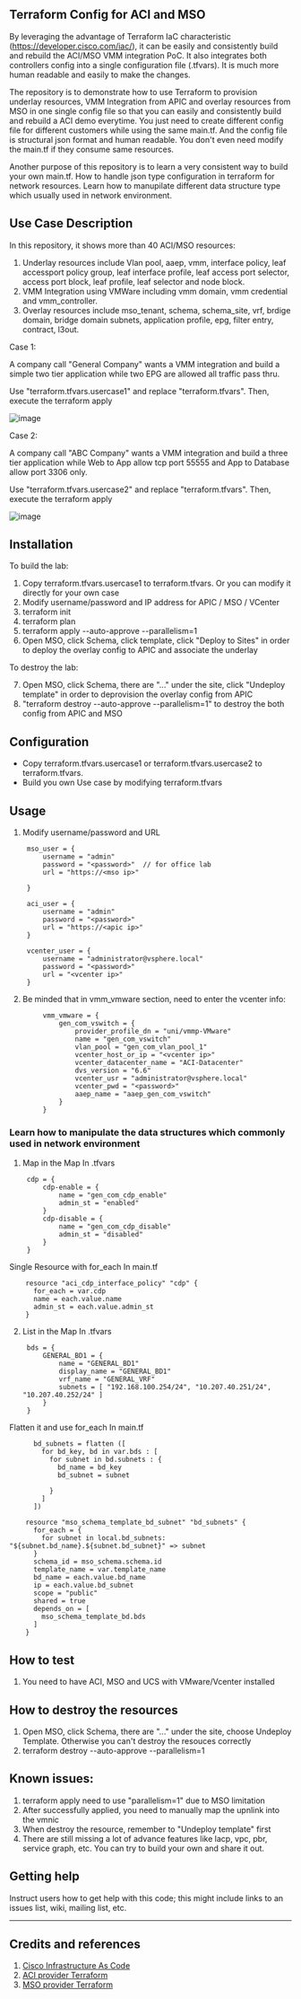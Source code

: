 ## Terraform Config for ACI and MSO

By leveraging the advantage of Terraform IaC characteristic (https://developer.cisco.com/iac/), it can be easily and consistently build and rebuild the ACI/MSO VMM integration PoC. It also integrates both controllers config into a single configuration file (.tfvars). It is much more human readable and easily to make the changes.

The repository is to demonstrate how to use Terraform to provision underlay resources, VMM Integration from APIC and overlay resources from MSO in one single config file so that you can easily and consistently build and rebuild a ACI demo everytime. You just need to create different config file for different customers while using the same main.tf. And the config file is structural json format and human readable. You don't even need modify the main.tf if they consume same resources.

Another purpose of this repository is to learn a very consistent way to build your own main.tf. How to handle json type configuration in terraform for network resources. Learn how to manupilate different data structure type which usually used in network environment.

## Use Case Description

In this repository, it shows more than 40 ACI/MSO resources:

1. Underlay resources include Vlan pool, aaep, vmm, interface policy, leaf accessport policy group, leaf interface profile, leaf access port selector, access port block, leaf profile, leaf selector and node block.
2. VMM Integration using VMWare including vmm domain, vmm credential and vmm_controller.
3. Overlay resources include mso_tenant, schema, schema_site, vrf, brdige domain, bridge domain subnets, application profile, epg, filter entry, contract, l3out.

Case 1:

A company call "General Company" wants a VMM integration and build a simple two tier application while two EPG are allowed all traffic pass thru.

Use "terraform.tfvars.usercase1" and replace "terraform.tfvars". Then, execute the terraform apply

![image](https://user-images.githubusercontent.com/21293832/120370018-ab0fd280-c346-11eb-91b9-aac9fadbfc5d.png)

Case 2:

A company call "ABC Company" wants a VMM integration and build a three tier application while Web to App allow tcp port 55555 and App to Database allow port 3306 only.

Use "terraform.tfvars.usercase2" and replace "terraform.tfvars". Then, execute the terraform apply

![image](https://user-images.githubusercontent.com/21293832/120368766-0e990080-c345-11eb-97bc-3eab7a727a49.png)


## Installation

To build the lab:
1. Copy terraform.tfvars.usercase1 to terraform.tfvars. Or you can modify it directly for your own case
2. Modify username/password and IP address for APIC / MSO / VCenter
3. terraform init
4. terraform plan
5. terraform apply --auto-approve --parallelism=1
6. Open MSO, click Schema, click template, click "Deploy to Sites" in order to deploy the overlay config to APIC and associate the underlay

To destroy the lab:

7. Open MSO, click Schema, there are "..." under the site, click "Undeploy template" in order to deprovision the overlay config from APIC
8. "terraform destroy --auto-approve --parallelism=1" to destroy the both config from APIC and MSO

## Configuration

- Copy terraform.tfvars.usercase1 or terraform.tfvars.usercase2 to terraform.tfvars. 
- Build you own Use case by modifying terraform.tfvars

## Usage

1. Modify username/password and URL

        mso_user = {
            username = "admin"
            password = "<password>"  // for office lab
            url = "https://<mso ip>"

        }

        aci_user = {
            username = "admin"
            password = "<password>"
            url = "https://<apic ip>"
        }

        vcenter_user = {
            username = "administrator@vsphere.local"
            password = "<password>"
            url = "<vcenter ip>"   
        }

2. Be minded that in vmm_vmware section, need to enter the vcenter info:

            vmm_vmware = {
                gen_com_vswitch = {
                    provider_profile_dn = "uni/vmmp-VMware"
                    name = "gen_com_vswitch"
                    vlan_pool = "gen_com_vlan_pool_1"
                    vcenter_host_or_ip = "<vcenter ip>"
                    vcenter_datacenter_name = "ACI-Datacenter"
                    dvs_version = "6.6"
                    vcenter_usr = "administrator@vsphere.local"
                    vcenter_pwd = "<password>"
                    aaep_name = "aaep_gen_com_vswitch" 
                }
            }

### Learn how to manipulate the data structures which commonly used in network environment

1. Map in the Map
   In .tfvars
   
        cdp = {
            cdp-enable = {
                name = "gen_com_cdp_enable"
                admin_st = "enabled"
            }
            cdp-disable = {
                name = "gen_com_cdp_disable"
                admin_st = "disabled"
            }
        }

  Single Resource with for_each
  In main.tf

        resource "aci_cdp_interface_policy" "cdp" {
          for_each = var.cdp
          name = each.value.name
          admin_st = each.value.admin_st
        }

2. List in the Map
   In .tfvars

        bds = {
            GENERAL_BD1 = {
                name = "GENERAL_BD1"
                display_name = "GENERAL_BD1"
                vrf_name = "GENERAL_VRF"
                subnets = [ "192.168.100.254/24", "10.207.40.251/24", "10.207.40.252/24" ]
            }
        }

  Flatten it and use for_each
  In main.tf

          bd_subnets = flatten ([
            for bd_key, bd in var.bds : [
              for subnet in bd.subnets : {
                bd_name = bd_key
                bd_subnet = subnet

              }
            ]
          ])

        resource "mso_schema_template_bd_subnet" "bd_subnets" {
          for_each = {
            for subnet in local.bd_subnets: "${subnet.bd_name}.${subnet.bd_subnet}" => subnet
          }
          schema_id = mso_schema.schema.id
          template_name = var.template_name
          bd_name = each.value.bd_name
          ip = each.value.bd_subnet
          scope = "public"
          shared = true
          depends_on = [
            mso_schema_template_bd.bds
          ]
        }

## How to test

1. You need to have ACI, MSO and UCS with VMware/Vcenter installed

## How to destroy the resources

1. Open MSO, click Schema, there are "..." under the site, choose Undeploy Template. Otherwise you can't destroy the resouces correctly
2. terraform destroy --auto-approve --parallelism=1
    
## Known issues:

1. terraform apply need to use "parallelism=1" due to MSO limitation
2. After successfully applied, you need to manually map the upnlink into the vmnic 
3. When destroy the resource, remember to "Undeploy template" first
4. There are still missing a lot of advance features like lacp, vpc, pbr, service graph, etc. You can try to build your own and share it out.
    
## Getting help

Instruct users how to get help with this code; this might include links to an issues list, wiki, mailing list, etc.

----

## Credits and references

1. [Cisco Infrastructure As Code](https://developer.cisco.com/iac/)
2. [ACI provider Terraform](https://registry.terraform.io/providers/CiscoDevNet/aci/latest/docs)
3. [MSO provider Terraform](https://registry.terraform.io/providers/CiscoDevNet/mso/latest/docs)

